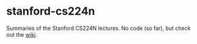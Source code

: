 # stanford-cs224n
Summaries of the Stanford CS224N lectures. No code (so far), but check out the [wiki](https://github.com/bancron/stanford-cs224n/wiki/Lectures).
